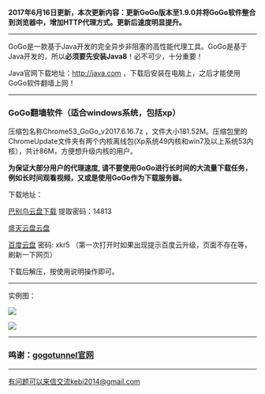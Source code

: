 **2017年6月16日更新，本次更新内容：更新GoGo版本至1.9.0并将GoGo软件整合到浏览器中，增加HTTP代理方式。更新后速度明显提升。**


***

GoGo是一款基于Java开发的完全异步非阻塞的高性能代理工具。GoGo是基于Java开发的，所以**必须要先安装Java8**！必不可少，十分重要！

Java官网下载地址：http://java.com  ，下载后安装在电脑上，之后才能使用GoGo软件翻墙上网！


***

### GoGo翻墙软件（适合windows系统，包括xp）

压缩包名称Chrome53_GoGo_v2017.6.16.7z ，文件大小181.52M。压缩包里的ChromeUpdate文件夹有两个内核离线包(Xp系统49内核和win7及以上系统53内核），共计86M，方便想升级内核的用户。

**为保证大部分用户的代理速度, 请不要使用GoGo进行长时间的大流量下载任务，例如长时间观看视频，又或是使用GoGo作为下载服务器。**

下载地址：

[巴别鸟云盘下载](http://www.babel.cc/share.do?s=6586010490706948) 提取密码：14813

[盛天云盘云盘](http://pan.stnts.com/s/EeimFFZ)

[百度云盘](http://pan.baidu.com/s/1miPvzBy) 密码: xkr5 （第一次打开时如果出现提示百度云升级，页面不存在等，刷新一下网页）

下载后解压，按使用说明操作即可。

***
实例图：

![](https://raw.githubusercontent.com/Alvin9999/pac2/master/gogo11.png)

![](https://raw.githubusercontent.com/Alvin9999/pac2/master/gogo12.png)


***

### 鸣谢：[gogotunnel官网](http://www.gogotunnel.com/)


***

有问题可以来信交流kebi2014@gmail.com

